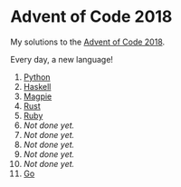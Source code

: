 # Advent of Code 2018

My solutions to the [Advent of Code 2018](https://adventofcode.com/2018).

Every day, a new language!

1. [Python](https://github.com/tcard/advent2018/tree/master/1)
2. [Haskell](https://github.com/tcard/advent2018/tree/master/2)
3. [Magpie](https://github.com/tcard/advent2018/tree/master/3)
4. [Rust](https://github.com/tcard/advent2018/tree/master/4)
5. [Ruby](https://github.com/tcard/advent2018/tree/master/5)
6. _Not done yet._
7. _Not done yet._
8. _Not done yet._
9. _Not done yet._
10. _Not done yet._
11. [Go](https://github.com/tcard/advent2018/tree/master/11)
